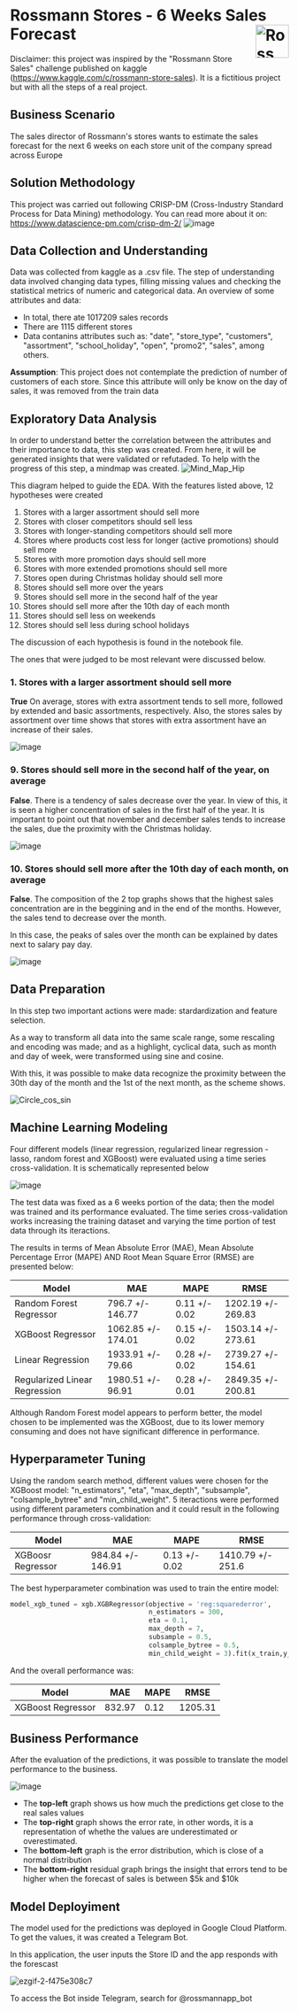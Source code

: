 # Rossmann Stores - 6 Weeks Sales Forecast <img src=https://user-images.githubusercontent.com/64495168/129553804-9baec55b-e3bf-407c-a5f5-8b229490bd27.png alt="Rossmann logo" title="Rossmann" align="right" height="60" class="center"/>

Disclaimer: this project was inspired by the "Rossmann Store Sales" challenge published on kaggle (https://www.kaggle.com/c/rossmann-store-sales). It is a fictitious project but with all the steps of a real project.

## Business Scenario
The sales director of Rossmann's stores wants to estimate the sales forecast for the next 6 weeks on each store unit of the company spread across Europe

## Solution Methodology
This project was carried out following CRISP-DM (Cross-Industry Standard Process for Data Mining) methodology.
You can read more about it on: https://www.datascience-pm.com/crisp-dm-2/ 
![image](https://user-images.githubusercontent.com/110054775/190948215-a5c92fd4-95e3-43a4-bd60-ed69bf094860.png)

## Data Collection and Understanding
Data was collected from kaggle as a .csv file. The step of understanding data involved changing data types, filling missing values and checking the statistical metrics of numeric and categorical data.
An overview of some attributes and data:
- In total, there ate 1017209 sales records
- There are 1115 different stores
- Data contanins attributes such as: "date", "store_type", "customers", "assortment", "school_holiday", "open", "promo2", "sales", among others.

**Assumption**: This project does not contemplate the prediction of number of customers of each store. Since this attribute will only be know on the day of sales, it was removed from the train data

## Exploratory Data Analysis
In order to understand better the correlation between the attributes and their importance to data, this step was created. From here, it will be generated insights that were validated or refutaded.
To help with the progress of this step, a mindmap was created.
![Mind_Map_Hip](https://user-images.githubusercontent.com/110054775/190950264-09030b73-147a-4c07-b5ec-83dd9ee0e042.png)

This diagram helped to guide the EDA. With the features listed above, 12 hypotheses were created

1. Stores with a larger assortment should sell more
2. Stores with closer competitors should sell less
3. Stores with longer-standing competitors should sell more
4. Stores where products cost less for longer (active promotions) should sell more
5. Stores with more promotion days should sell more
6. Stores with more extended promotions should sell more
7. Stores open during Christmas holiday should sell more
8. Stores should sell more over the years
9. Stores should sell more in the second half of the year
10. Stores should sell more after the 10th day of each month
11. Stores should sell less on weekends
12. Stores should sell less during school holidays

The discussion of each hypothesis is found in the notebook file.

The ones that were judged to be most relevant were discussed below.

### 1. Stores with a larger assortment should sell more

**True** On average, stores with extra assortment tends to sell more, followed by extended and basic assortments, respectively.
Also, the stores sales by assortment over time shows that stores with extra assortment have an increase of their sales.

![image](https://user-images.githubusercontent.com/110054775/190952028-2beb609c-8693-4667-9a43-52a92f7a06f9.png)


### 9. Stores should sell more in the second half of the year, on average

**False**. There is a tendency of sales decrease over the year. In view of this, it is seen a higher concentration of sales in the first half of the year.
It is important to point out that november and december sales tends to increase the sales, due the proximity with the Christmas holiday.

![image](https://user-images.githubusercontent.com/110054775/190952847-733bffe5-3e2a-4af5-949c-5e012b0d4e79.png)

### 10. Stores should sell more after the 10th day of each month, on average
**False**. The composition of the 2 top graphs shows that the highest sales concentration are in the beggining and in the end of the months. However, the sales tend to decrease over the month. 

In this case, the peaks of sales over the month can be explained by dates next to salary pay day.

![image](https://user-images.githubusercontent.com/110054775/190953280-40482884-191a-4275-b80f-8cf67948deb6.png)

## Data Preparation
In this step two important actions were made: stardardization and feature selection.

As a way to transform all data into the same scale range, some rescaling and encoding was made; and as a highlight, cyclical data, such as month and day of week, were transformed using sine and cosine.

With this, it was possible to make data recognize the proximity between the 30th day of the month and the 1st of the next month, as the scheme shows.

![Circle_cos_sin](https://user-images.githubusercontent.com/110054775/191055399-5cd859b6-b87f-4063-9b8b-e97bcd725cf0.gif)


## Machine Learning Modeling

Four different models (linear regression, regularized linear regression - lasso, random forest and XGBoost) were evaluated using a time series cross-validation. It is schematically represented below

![image](https://user-images.githubusercontent.com/110054775/191046190-541a3f65-3b7e-493b-b5bd-bce890f2f11a.png)
 
 The test data was fixed as a 6 weeks portion of the data; then the model was trained and its performance evaluated.
 The time series cross-validation works increasing the training dataset and varying the time portion of test data through its iteractions.
 
 The results in terms of Mean Absolute Error (MAE), Mean Absolute Percentage Error (MAPE) AND Root Mean Square Error (RMSE) are presented below:
    
|Model|MAE|MAPE|RMSE|
|-----------------------------|------------------|-------------|------------------|
|Random Forest Regressor	    |796.7 +/- 146.77	 |0.11 +/- 0.02|1202.19 +/- 269.83|
|XGBoost Regressor	          |1062.85 +/- 174.01|0.15 +/- 0.02|1503.14 +/- 273.61|
|Linear Regression	          |1933.91 +/- 79.66 |0.28 +/- 0.02|2739.27 +/- 154.61|
|Regularized Linear Regression|1980.51 +/- 96.91 |0.28 +/- 0.01|2849.35 +/- 200.81| 

Although Random Forest model appears to perform better, the model chosen to be implemented was the XGBoost, due to its lower memory consuming and does not have significant difference in performance.

## Hyperparameter Tuning
Using the random search method, different values were chosen for the XGBoost model: "n_estimators", "eta", "max_depth", "subsample", "colsample_bytree" and "min_child_weight". 5 iteractions were performed using different parameters combination and it could result in the following performance through cross-validation:

|Model|MAE|MAPE|RMSE|
|-----------------------------|------------------|-------------|------------------|
|XGBoosr Regressor	          |984.84 +/- 146.91 |0.13 +/- 0.02|1410.79 +/- 251.6 |

The best hyperparameter combination was used to train the entire model:

```python
model_xgb_tuned = xgb.XGBRegressor(objective = 'reg:squarederror',
                                   n_estimators = 300,
                                   eta = 0.1,
                                   max_depth = 7,
                                   subsample = 0.5,
                                   colsample_bytree = 0.5,
                                   min_child_weight = 3).fit(x_train,y_train)
```
And the overall performance was:

|Model|MAE|MAPE|RMSE|
|-----------------------------|------------------|-------------|------------------|
|XGBoost Regressor	          |832.97            |0.12         |1205.31           |

## Business Performance

After the evaluation of the predictions, it was possible to translate the model performance to the business.

![image](https://user-images.githubusercontent.com/110054775/191058856-99a9f40a-0342-4f63-8083-af5d6b1a8353.png)

- The **top-left** graph shows us how much the predictions get close to the real sales values
- The **top-right** graph shows the error rate, in other words, it is a representation of whethe the values are underestimated or overestimated.
- The **bottom-left** graph is the error distribution, which is close of a normal distribution
- The **bottom-right** residual graph brings the insight that errors tend to be higher when the forecast of sales is between $5k and $10k

## Model Deployiment

The model used for the predictions was deployed in Google Cloud Platform. To get the values, it was created a Telegram Bot.

In this application, the user inputs the Store ID and the app responds with the forescast

![ezgif-2-f475e308c7](https://user-images.githubusercontent.com/110054775/191134126-b365d7de-8e7a-41e2-ab9b-d54d43d011f1.gif)

To access the Bot inside Telegram, search for @rossmannapp_bot









